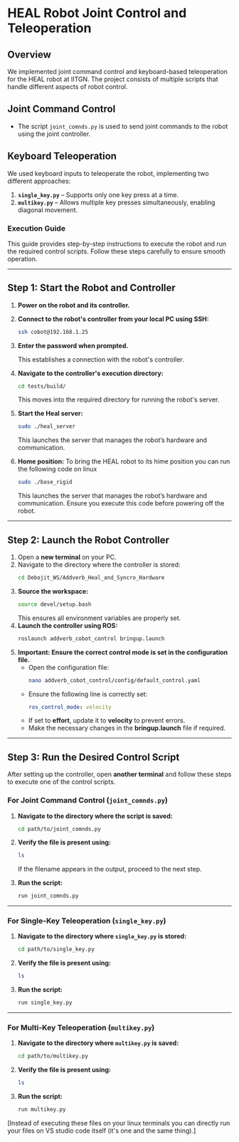 # **HEAL Robot Joint Control and Teleoperation**  

## **Overview**  
We implemented joint command control and keyboard-based teleoperation for the HEAL robot at IITGN. The project consists of multiple scripts that handle different aspects of robot control.  

## **Joint Command Control**  
- The script `joint_comnds.py` is used to send joint commands to the robot using the joint controller.  

## **Keyboard Teleoperation**  
We used keyboard inputs to teleoperate the robot, implementing two different approaches:  
1. **`single_key.py`** – Supports only one key press at a time.  
2. **`multikey.py`** – Allows multiple key presses simultaneously, enabling diagonal movement.  

### **Execution Guide**  

This guide provides step-by-step instructions to execute the robot and run the required control scripts. Follow these steps carefully to ensure smooth operation.  

---

## **Step 1: Start the Robot and Controller**  

1. **Power on the robot and its controller.**  
2. **Connect to the robot's controller from your local PC using SSH:**  
   ```bash
   ssh cobot@192.168.1.25
   ```
3. **Enter the password when prompted.**  

   This establishes a connection with the robot's controller.  

4. **Navigate to the controller's execution directory:**  
   ```bash
   cd tests/build/
   ```
   This moves into the required directory for running the robot's server.  

5. **Start the Heal server:**  
   ```bash
   sudo ./heal_server
   ```
   This launches the server that manages the robot’s hardware and communication.  

6. **Home position:**
   To bring the HEAL robot to its hime position you can run the following code on linux
   ```bash
   sudo ./base_rigid
   ```
   This launches the server that manages the robot’s hardware and communication. Ensure you execute this code before powering off the robot.
---

## **Step 2: Launch the Robot Controller**  

1. Open a **new terminal** on your PC.  
2. Navigate to the directory where the controller is stored:  
   ```bash
   cd Debojit_WS/Addverb_Heal_and_Syncro_Hardware
   ```
3. **Source the workspace:**  
   ```bash
   source devel/setup.bash
   ```
   This ensures all environment variables are properly set.  
4. **Launch the controller using ROS:**  
   ```bash
   roslaunch addverb_cobot_control bringup.launch
   ```
5. **Important: Ensure the correct control mode is set in the configuration file.**  
   - Open the configuration file:  
     ```bash
     nano addverb_cobot_control/config/default_control.yaml
     ```
   - Ensure the following line is correctly set:  
     ```yaml
     ros_control_mode: velocity
     ```
   - If set to **effort**, update it to **velocity** to prevent errors.  
   - Make the necessary changes in the **bringup.launch** file if required.  

---

## **Step 3: Run the Desired Control Script**  

After setting up the controller, open **another terminal** and follow these steps to execute one of the control scripts.  

### **For Joint Command Control (`joint_comnds.py`)**  

1. **Navigate to the directory where the script is saved:**  
   ```bash
   cd path/to/joint_comnds.py
   ```
2. **Verify the file is present using:**  
   ```bash
   ls
   ```
   If the filename appears in the output, proceed to the next step.  

3. **Run the script:**  
   ```bash
   run joint_comnds.py
   ```
---

### **For Single-Key Teleoperation (`single_key.py`)**  

1. **Navigate to the directory where `single_key.py` is stored:**  
   ```bash
   cd path/to/single_key.py
   ```
2. **Verify the file is present using:**  
   ```bash
   ls
   ```
3. **Run the script:**  
   ```bash
   run single_key.py
   ```

---

### **For Multi-Key Teleoperation (`multikey.py`)**  

1. **Navigate to the directory where `multikey.py` is saved:**  
   ```bash
   cd path/to/multikey.py
   ```
2. **Verify the file is present using:**  
   ```bash
   ls
   ```
3. **Run the script:**  
   ```bash
   run multikey.py
   ```
\[Instead of executing these files on your linux terminals you can directly run your files on VS studio code itself (it's one and the same thing).\]
